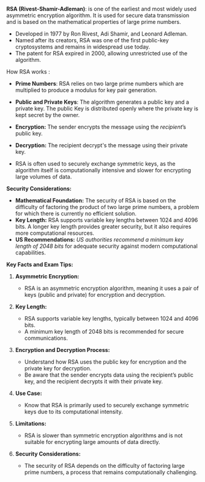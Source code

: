 
**RSA (Rivest-Shamir-Adleman)**: is one of the earliest and most widely used asymmetric encryption algorithm. It is used for secure data transmission and is based on the mathematical properties of large prime numbers. 

- Developed in 1977 by Ron Rivest, Adi Shamir, and Leonard Adleman.
- Named after its creators, RSA was one of the first public-key cryptosystems and remains in widespread use today.
- The patent for RSA expired in 2000, allowing unrestricted use of the algorithm.

How RSA works :

- **Prime Numbers**: RSA relies on two large prime numbers which are multiplied to produce a modulus for key pair generation. 

- **Public and Private Keys**: The algorithm generates a public key and a private key. The public Key is distributed openly where the private key is kept secret by the owner. 

- **Encryption:** The sender encrypts the message using the *recipient*’s public key.
- **Decryption:** The recipient decrypt's the message using their private key.

- RSA is often used to securely exchange symmetric keys, as the algorithm itself is computationally intensive and slower for encrypting large volumes of data.

**Security Considerations:**

- **Mathematical Foundation:** The security of RSA is based on the difficulty of factoring the product of two large prime numbers, a problem for which there is currently no efficient solution.
- **Key Length:** RSA supports variable key lengths between 1024 and 4096 bits. A longer key length provides greater security, but it also requires more computational resources.
- **US Recommendations:** *US authorities recommend a minimum key length of 2048 bits* for adequate security against modern computational capabilities.


**Key Facts and Exam Tips:**

1. **Asymmetric Encryption:**
    
    - RSA is an asymmetric encryption algorithm, meaning it uses a pair of keys (public and private) for encryption and decryption.
2. **Key Length:**
    
    - RSA supports variable key lengths, typically between 1024 and 4096 bits.
    - A minimum key length of 2048 bits is recommended for secure communications.
3. **Encryption and Decryption Process:**
    
    - Understand how RSA uses the public key for encryption and the private key for decryption.
    - Be aware that the sender encrypts data using the recipient’s public key, and the recipient decrypts it with their private key.
4. **Use Case:**
    
    - Know that RSA is primarily used to securely exchange symmetric keys due to its computational intensity.
5. **Limitations:**
    
    - RSA is slower than symmetric encryption algorithms and is not suitable for encrypting large amounts of data directly.
6. **Security Considerations:**
    
    - The security of RSA depends on the difficulty of factoring large prime numbers, a process that remains computationally challenging.